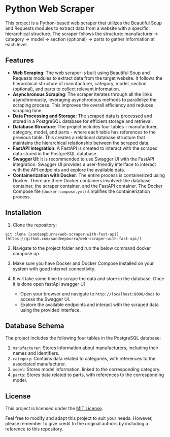 # Python Web Scraper

This project is a Python-based web scraper that utilizes the Beautiful Soup and Requests modules to extract data from a website with a specific hierarchical structure. The scraper follows the structure: manufacturer -> category -> model -> section (optional) -> parts to gather information at each level.

## Features

- **Web Scraping**: The web scraper is built using Beautiful Soup and Requests modules to extract data from the target website. It follows the hierarchical structure of manufacturer, category, model, section (optional), and parts to collect relevant information.
- **Asynchronous Scraping**: The scraper iterates through all the links asynchronously, leveraging asynchronous methods to parallelize the scraping process. This improves the overall efficiency and reduces scraping time.
- **Data Processing and Storage**: The scraped data is processed and stored in a PostgreSQL database for efficient storage and retrieval.
- **Database Structure**: The project includes four tables - manufacturer, category, model, and parts - where each table has references to the previous table. This creates a relational database structure that maintains the hierarchical relationship between the scraped data.
- **FastAPI Integration**: A FastAPI is created to interact with the scraped data stored in the PostgreSQL database.
- **Swagger UI**: It is recommended to use Swagger UI with the FastAPI integration. Swagger UI provides a user-friendly interface to interact with the API endpoints and explore the available data.
- **Containerization with Docker**: The entire process is containerized using Docker. There are three Docker containers involved: the database container, the scraper container, and the FastAPI container. The Docker Compose file (`docker-compose.yml`) simplifies the containerization process.

## Installation

1. Clone the repository:

```shell
git clone [sandeepburra/web-scraper-with-fast-api](https://github.com/sandeepburra/web-scraper-with-fast-api/)
```

2. Navigate to the project folder and run the below command
docker compose up

3. Make sure you have Docker and Docker Compose installed on your system with good internet connectivity.

4. It will take some time to scrape the data and store in the database. Once it is done open fastApi swagger UI
   - Open your browser and navigate to `http://localhost:8000/docs` to access the Swagger UI.
   - Explore the available endpoints and interact with the scraped data using the provided interface.


## Database Schema

The project includes the following four tables in the PostgreSQL database:

1. `manufacturer`: Stores information about manufacturers, including their names and identifiers.
2. `category`: Contains data related to categories, with references to the associated manufacturer.
3. `model`: Stores model information, linked to the corresponding category.
4. `parts`: Stores data related to parts, with references to the corresponding model.

## License

This project is licensed under the [MIT License](LICENSE).

Feel free to modify and adapt this project to suit your needs. However, please remember to give credit to the original authors by including a reference to this repository.
